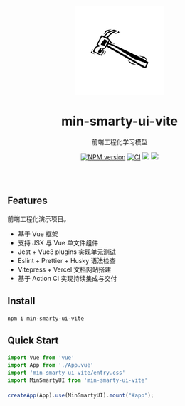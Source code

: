 <br>

<p align="center">
<img src="./packages/min-smarty-ui-vite/assets/logo.jpeg" style="width:200px;" />
</p>

<h1 align="center">min-smarty-ui-vite</h1>

<p align="center">
前端工程化学习模型
</p>

<p align="center">
    <a href="https://www.npmjs.com/package/min-smarty-ui-vite"><img src="https://img.shields.io/npm/v/min-smarty-ui-vite?color=c95f8b&amp;label=NPM" alt="NPM version"></a>
    <a href="https://github.com/xp2000926/smarty-ui-vite/actions/workflows/main.yml"><img src="https://github.com/xp2000926/smarty-ui-vite/actions/workflows/main.yml/badge.svg?branch=main" alt="CI" style="max-width: 100%;"></a>
    <img src="https://img.shields.io/github/license/xp2000926/smarty-ui-vite">
    <a href="https://codecov.io/gh/xp2000926/smarty-ui-vite" ><img src="https://codecov.io/gh/xp2000926/smarty-ui-vite/branch/main/graph/badge.svg?token=34A0E1YVWF"/></a>
</p>

<br>
<br>

## Features

前端工程化演示项目。

- 基于 Vue 框架
- 支持 JSX 与 Vue 单文件组件
- Jest + Vue3 plugins 实现单元测试
- Eslint + Prettier + Husky 语法检查
- Vitepress + Vercel 文档网站搭建
- 基于 Action CI 实现持续集成与交付

## Install

```bash
npm i min-smarty-ui-vite
```

## Quick Start

```js
import Vue from 'vue'
import App from './App.vue'
import 'min-smarty-ui-vite/entry.css'
import MinSmartyUI from 'min-smarty-ui-vite'

createApp(App).use(MinSmartyUI).mount("#app");
```
